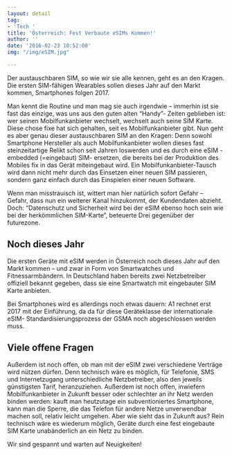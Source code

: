 ```yaml
---
layout: detail
tag:
- 'Tech '
title: 'Österreich: Fest Verbaute eSIMs Kommen!'
author: ''
date: '2016-02-23 10:52:00'
img: "/img/eSIM.jpg"

---
```

Der austauschbaren SIM, so wie wir sie alle kennen, geht es an den Kragen. Die ersten SIM-fähigen Wearables sollen dieses Jahr auf den Markt kommen, Smartphones folgen 2017.

Man kennt die Routine und man mag sie auch irgendwie – immerhin ist sie fast das einzige, was uns aus den guten alten “Handy”- Zeiten geblieben ist: wer seinen Mobilfunkanbieter wechselt, wechselt auch seine SIM Karte. Diese chose fixe hat sich gehalten, seit es Mobilfunkanbieter gibt. Nun geht es aber genau dieser austauschbaren SIM an den Kragen: Denn sowohl Smartphone Hersteller als auch Mobilfunkanbieter wollen dieses fast steinzeitartige Relikt schon seit Jahren loswerden und es durch eine eSIM -embedded (=eingebaut) SIM- ersetzen, die bereits bei der Produktion des Mobiles fix in das Gerät miteingebaut wird. Ein Mobilfunkanbieter-Tausch wird dann nicht mehr durch das Einsetzen einer neuen SIM passieren, sondern ganz einfach durch das Einspielen einer neuen Software.

Wenn man misstrauisch ist, wittert man hier natürlich sofort Gefahr – Gefahr, dass nun ein weiterer Kanal hinzukommt, der Kundendaten abzieht. Doch: “Datenschutz und Sicherheit wird bei der eSIM ebenso hoch sein wie bei der herkömmlichen SIM-Karte”, beteuerte Drei gegenüber der futurezone.

## Noch dieses Jahr

Die ersten Geräte mit eSIM werden in Österreich noch dieses Jahr auf den Markt kommen – und zwar in Form von Smartwatches und Fitnessarmbändern. In Deutschland haben bereits zwei Netzbetreiber offiziell bekannt gegeben, dass sie eine Smartwatch mit eingebauter SIM Karte anbieten.

Bei Smartphones wird es allerdings noch etwas dauern: A1 rechnet erst 2017 mit der Einführung, da da für diese Geräteklasse der internationale eSIM- Standardisierungsprozess der GSMA noch abgeschlossen werden muss.

## Viele offene Fragen

Außerdem ist noch offen, ob man mit der eSIM zwei verschiedene Verträge wird nützen dürfen. Denn technisch wäre es möglich, für Telefonie, SMS und Internetzugang unterschiedliche Netzbetreiber, also den jeweils günstigsten Tarif, heranzuziehen. Außerdem ist noch offen, inwiefern Mobilfunkanbieter in Zukunft besser oder schlechter an ihr Netz werden binden werden: kauft man heutzutage ein subventioniertes Smartphone, kann man die Sperre, die das Telefon für andere Netze unverwendbar machen soll, relativ leicht umgehen. Aber wie sieht das in Zukunft aus? Rein technisch wäre es wiederum möglich, Geräte durch eine fest eingebaute SIM Karte unabänderlich an ein Netz zu binden.

Wir sind gespannt und warten auf Neuigkeiten!